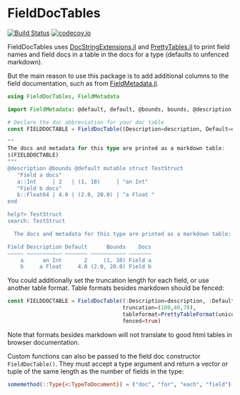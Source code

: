 # FieldDocTables

[![Build Status](https://travis-ci.org/rafaqz/FieldDocTables.jl.svg?branch=master)](https://travis-ci.org/rafaqz/FieldDocTables.jl)
[![codecov.io](http://codecov.io/github/rafaqz/FieldDocTables.jl/coverage.svg?branch=master)](http://codecov.io/github/rafaqz/FieldDocTables.jl?branch=master)

FieldDocTables uses [DocStringExtensions.jl](https://github.com/JuliaDocs/DocStringExtensions.jl)
and [PrettyTables.jl](https://github.com/ronisbr/PrettyTables.jl) to print field names and field
docs in a table in the docs for a type (defaults to unfenced markdown).

But the main reason to use this package is to add additional columns to the
field documentation, such as from [FieldMetadata.jl](https://github.com/rafaqz/FieldMetadata.jl).



```julia
using FieldDocTables, FieldMetadata

import FieldMetadata: @default, default, @bounds, bounds, @description, description

# Declare the doc abbreviation for your doc table
const FIELDDOCTABLE = FieldDocTable((Description=description, Default=default, Bounds=bounds))

""
The docs and metadata for this type are printed as a markdown table:
$(FIELDDOCTABLE)
"""
@description @bounds @default mutable struct TestStruct
   "Field a docs"
   a::Int     | 2   | (1, 10)     | "an Int"
   "Field b docs"
   b::Float64 | 4.0 | (2.0, 20.0) | "a Float "
end

help?> TestStruct
search: TestStruct

  The docs and metadata for this type are printed as a markdown table:

Field Description Default      Bounds    Docs
––––– ––––––––––– ––––––– ––––––––––– –––––––
    a      an Int       2     (1, 10) Field a
    b     a Float     4.0 (2.0, 20.0) Field b
```

You could additionally set the truncation length for each field, or use another
table format. Table formats besides markdown should be fenced:

```julia
const FIELDDOCTABLE = FieldDocTable((:Description=description, :Default=default, :Bounds=bounds);
                                    truncation=(100,40,70),
                                    tableformat=PrettyTableFormat(unicode_rounded),
                                    fenced=true)
```

Note that formats besides markdown will not translate to good html tables in browser documentation.

Custom functions can also be passed to the field doc constructor `FieldDocTable()`. They must accept 
a type argument and return a vector or tuple of the same length as the number of fields in the type:

```julia
somemethod(::Type{<:TypeToDocument}) = ("doc", "for", "each", "field")
```
